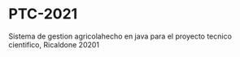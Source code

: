 # PTC-2021
Sistema de gestion agricolahecho en java para el proyecto tecnico cientifico, Ricaldone 20201
